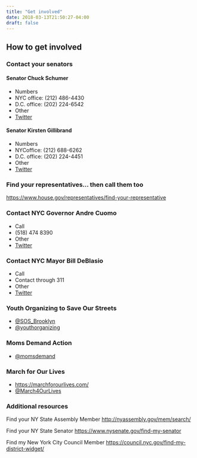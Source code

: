 ```yaml
---
title: "Get involved"
date: 2018-03-13T21:50:27-04:00
draft: false
---
```

## How to get involved

### Contact your senators
#### Senator Chuck Schumer
- Numbers
 - NYC office: (212) 486-4430
 - D.C. office: (202) 224-6542
- Other
 - [Twitter](https://twitter.com/SenSchumer)

#### Senator Kirsten Gillibrand
- Numbers
 - NYCoffice: (212) 688-6262
 - D.C. office: (202) 224-4451
- Other
 - [Twitter](https://twitter.com/SenGillibrand)

### Find your representatives... then call them too
https://www.house.gov/representatives/find-your-representative

### Contact NYC Governor Andre Cuomo
- Call
 - (518) 474 8390
- Other
 - [Twitter](https://twitter.com/NYGovCuomo)

### Contact NYC Mayor Bill DeBlasio
- Call
 - Contact through 311
- Other
 - [Twitter](https://twitter.com/BilldeBlasio)

### Youth Organizing to Save Our Streets
- [@SOS_Brooklyn](https://twitter.com/SOS_Brooklyn)
- [@youthorganizing](https://twitter.com/youthorganizing)

### Moms Demand Action
- [@momsdemand](https://twitter.com/MomsDemand)

### March for Our Lives
- https://marchforourlives.com/
- [@March4OurLives](https://twitter.com/march4ourlives)

### Additional resources
Find your NY State Assembly Member
http://nyassembly.gov/mem/search/

Find your NY State Senator
https://www.nysenate.gov/find-my-senator

Find my New York City Council Member
https://council.nyc.gov/find-my-district-widget/
